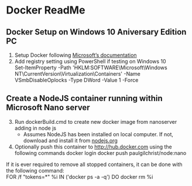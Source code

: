 # Docker ReadMe
## Docker Setup on Windows 10 Aniversary Edition PC
1.	Setup Docker following [Microsoft’s documentation](https://msdn.microsoft.com/en-us/virtualization/windowscontainers/quick_start/quick_start_windows_10)
2.	Add registry setting using PowerShell if testing on Windows 10  
    Set-ItemProperty -Path 'HKLM:SOFTWARE\Microsoft\Windows NT\CurrentVersion\Virtualization\Containers' -Name VSmbDisableOplocks -Type DWord -Value 1 -Force
## Create a NodeJS container running within Microsoft Nano server
3. Run dockerBuild.cmd to create new docker image from nanoserver adding in node js
    * Assumes NodeJS has been installed on local computer.  If not, download and install it from [nodejs.org](https://nodejs.org/en/download/)
4. Optionally push this container to http://hub.docker.com using the following commands
    docker login
    docker push paulgilchrist/node:nano

If it is ever required to remove all stopped containers, it can be done with the following command:  
    FOR /f "tokens=*" %i IN ('docker ps -a -q') DO docker rm %i


